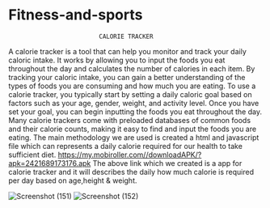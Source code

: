 # Fitness-and-sports
                             CALORIE TRACKER
A calorie tracker is a tool that can help you monitor and track your daily caloric intake. It works by allowing you to input the foods you eat throughout the day and calculates the number of calories in each item. By tracking your caloric intake, you can gain a better understanding of the types of foods you are consuming and how much you are eating.
To use a calorie tracker, you typically start by setting a daily caloric goal based on factors such as your age, gender, weight, and activity level. Once you have set your goal, you can begin inputting the foods you eat throughout the day. Many calorie trackers come with preloaded databases of common foods and their calorie counts, making it easy to find and input the foods you are eating.
The main methodology we are used is created a html and javascript file which can represents a daily calorie required for our health to take sufficient diet. 
https://my.mobiroller.com//downloadAPK/?apk=2421689173176.apk
The above link which we created is a app for calorie tracker and it will describes the daily how much calorie is required per day based on age,height & weight.

![Screenshot (151)](https://user-images.githubusercontent.com/127714352/232227645-ee17a93b-e886-4093-8d93-2b5a65173c24.png)
![Screenshot (152)](https://user-images.githubusercontent.com/127714352/232227662-00ea4683-7778-4846-8be7-3a4b286fac76.png)
